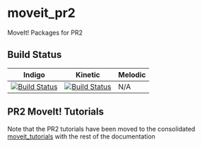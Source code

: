 moveit_pr2
==========

MoveIt! Packages for PR2

## Build Status

Indigo | Kinetic | Melodic
------ | ------ | ------
[![Build Status](https://travis-ci.org/ros-planning/moveit_pr2.png?branch=indigo-devel)](https://travis-ci.org/ros-planning/moveit_pr2) | [![Build Status](https://travis-ci.org/ros-planning/moveit_pr2.png?branch=kinetic-devel)](https://travis-ci.org/ros-planning/moveit_pr2) | N/A

## PR2 MoveIt! Tutorials

Note that the PR2 tutorials have been moved to the consolidated [moveit_tutorials](https://github.com/ros-planning/moveit_tutorials) with the rest of the documentation
